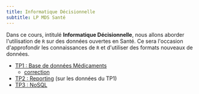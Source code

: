 ```yaml
---
title: Informatique Décisionnelle
subtitle: LP MDS Santé
---
```


Dans ce cours, intitulé **Informatique Décisionnelle**, nous allons aborder l'utilisation de `R` sur des données ouvertes en Santé. Ce sera l'occasion d'approfondir les connaissances de `R` et d'utiliser des formats nouveaux de données.

- [TP1 : Base de données Médicaments](info-dec-sante-tp1.html)
    - [correction](info-dec-sante-tp1-correction.html)
- [TP2 : Reporting](info-dec-sante-tp2.html) (sur les données du TP1)
- [TP3 : NoSQL](info-dec-sante-tp3.html) 